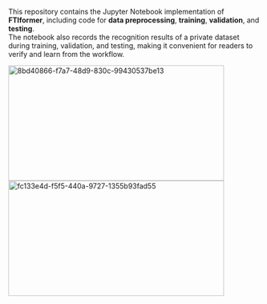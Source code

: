 This repository contains the Jupyter Notebook implementation of **FTIformer**, including code for **data preprocessing**, **training**, **validation**, and **testing**.  
The notebook also records the recognition results of a private dataset during training, validation, and testing, making it convenient for readers to verify and learn from the workflow.

<img width="430" height="230" alt="8bd40866-f7a7-48d9-830c-99430537be13" src="https://github.com/user-attachments/assets/f662de14-7043-4cb9-bd2e-546eaee7b6e5" /><img width="430" height="230" alt="fc133e4d-f5f5-440a-9727-1355b93fad55" src="https://github.com/user-attachments/assets/e4b0507d-7975-4fcf-9780-a2f2941b4f5c" />

